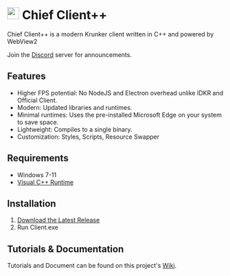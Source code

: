 # <img src="./images/icon.ico" style="height:1em"> Chief Client++

Chief Client++ is a modern Krunker client written in C++ and powered by WebView2

Join the [Discord](https://discord.gg/4r47ZwdSQj) server for announcements.

## Features

- Higher FPS potential: No NodeJS and Electron overhead unlike IDKR and Official Client.
- Modern: Updated libraries and runtimes.
- Minimal runtimes: Uses the pre-installed Microsoft Edge on your system to save space.
- Lightweight: Compiles to a single binary.
- Customization: Styles, Scripts, Resource Swapper

## Requirements

- Windows 7-11
- [Visual C++ Runtime](https://aka.ms/vs/16/release/vc_redist.x86.exe)

## Installation

1. [Download the Latest Release](https://github.com/y9x/clientpp/releases)
2. Run Client.exe

## Tutorials & Documentation

Tutorials and Document can be found on this project's [Wiki](https://github.com/y9x/clientpp/wiki).
